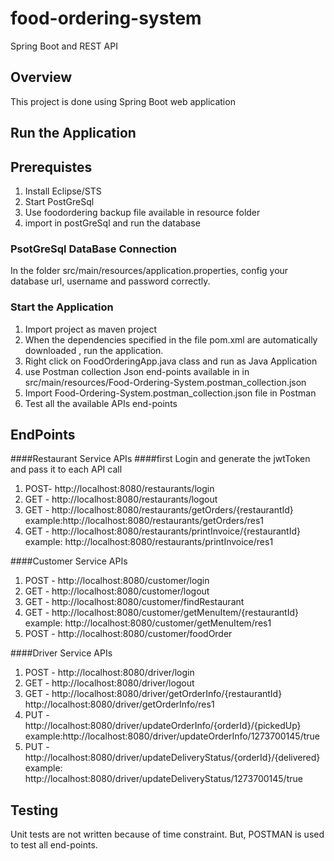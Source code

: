 # food-ordering-system
Spring Boot and REST API

## Overview
This project is done using Spring Boot web application 

## Run the Application
## Prerequistes
1. Install Eclipse/STS
2. Start PostGreSql
3. Use foodordering backup file available in resource folder
4. import in postGreSql and run the database

### PsotGreSql DataBase Connection
In the folder src/main/resources/application.properties, config your database url, username and password correctly.
### Start the Application
1. Import project as maven project
2. When the dependencies specified in the file pom.xml are automatically downloaded , run the application.
3. Right click on FoodOrderingApp.java class and run as Java Application 
3. use Postman collection Json end-points available in  in src/main/resources/Food-Ordering-System.postman_collection.json
4. Import Food-Ordering-System.postman_collection.json file in Postman 
5. Test all the available APIs end-points

## EndPoints
####Restaurant Service APIs
####first Login and generate the jwtToken and pass it to each API call
1. POST- http://localhost:8080/restaurants/login 
2. GET - http://localhost:8080/restaurants/logout
3. GET - http://localhost:8080/restaurants/getOrders/{restaurantId}<br />
			 example:http://localhost:8080/restaurants/getOrders/res1 
4. GET - http://localhost:8080/restaurants/printInvoice/{restaurantId}<br />
			  example:	http://localhost:8080/restaurants/printInvoice/res1

####Customer Service APIs
1. POST - http://localhost:8080/customer/login
2. GET - http://localhost:8080/customer/logout
3. GET - http://localhost:8080/customer/findRestaurant
4. GET - http://localhost:8080/customer/getMenuItem/{restaurantId}<br />
		example: http://localhost:8080/customer/getMenuItem/res1
5. POST - http://localhost:8080/customer/foodOrder   

####Driver Service APIs
1. POST - http://localhost:8080/driver/login
2. GET - http://localhost:8080/driver/logout
3. GET - http://localhost:8080/driver/getOrderInfo/{restaurantId} <br />
		http://localhost:8080/driver/getOrderInfo/res1
4. PUT - http://localhost:8080/driver/updateOrderInfo/{orderId}/{pickedUp} <br />
		example:http://localhost:8080/driver/updateOrderInfo/1273700145/true
5. PUT - http://localhost:8080/driver/updateDeliveryStatus/{orderId}/{delivered}<br />
		 example: http://localhost:8080/driver/updateDeliveryStatus/1273700145/true


## Testing
Unit tests are not written because of time constraint. But, POSTMAN is used to test all end-points.


